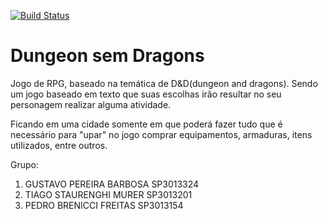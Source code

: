 [![Build Status](https://travis-ci.com/guga72/Dungeons_sem_Dragons.svg?branch=master)](https://travis-ci.com/guga72/Dungeons_sem_Dragons)
<br>
<h1>Dungeon sem Dragons</h1>
<p>Jogo de RPG, baseado na temática de D&D(dungeon and dragons). Sendo um jogo baseado em texto que suas escolhas irão resultar no seu personagem realizar alguma atividade.</p>
<p>Ficando em uma cidade somente em que poderá fazer tudo que é necessário para "upar" no jogo comprar equipamentos, armaduras, itens utilizados, entre outros.</p>
Grupo:
<ol>
<li>GUSTAVO PEREIRA BARBOSA SP3013324</li>
<li>TIAGO STAURENGHI MURER SP3013201</li>
<li>PEDRO BRENICCI FREITAS SP3013154</li>
</ol>
